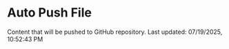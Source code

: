 # Auto Push File

Content that will be pushed to GitHub repository.
Last updated: 07/19/2025, 10:52:43 PM